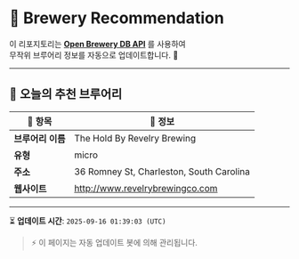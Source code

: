 # 🍺 Brewery Recommendation

이 리포지토리는 **[Open Brewery DB API](https://www.openbrewerydb.org/)** 를 사용하여  
무작위 브루어리 정보를 자동으로 업데이트합니다. 🚀

---

## 🌟 오늘의 추천 브루어리

| 🍻 항목 | 📌 정보 |
|--------|---------|
| **브루어리 이름** | The Hold By Revelry Brewing |
| **유형** | micro |
| **주소** | 36 Romney St, Charleston, South Carolina |
| **웹사이트** | http://www.revelrybrewingco.com |

---

⏳ **업데이트 시간**: `2025-09-16 01:39:03 (UTC)`  

> ⚡ 이 페이지는 자동 업데이트 봇에 의해 관리됩니다.
